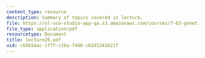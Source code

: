 ```yaml
---
content_type: resource
description: Summary of topics covered in lecture.
file: https://ol-ocw-studio-app-qa.s3.amazonaws.com/courses/7-03-genetics-fall-2004/c69b54ac1f7fc1ba7496cb2d1341621f_lecture26.pdf
file_type: application/pdf
resourcetype: Document
title: lecture26.pdf
uid: c69b54ac-1f7f-c1ba-7496-cb2d1341621f
---
```

